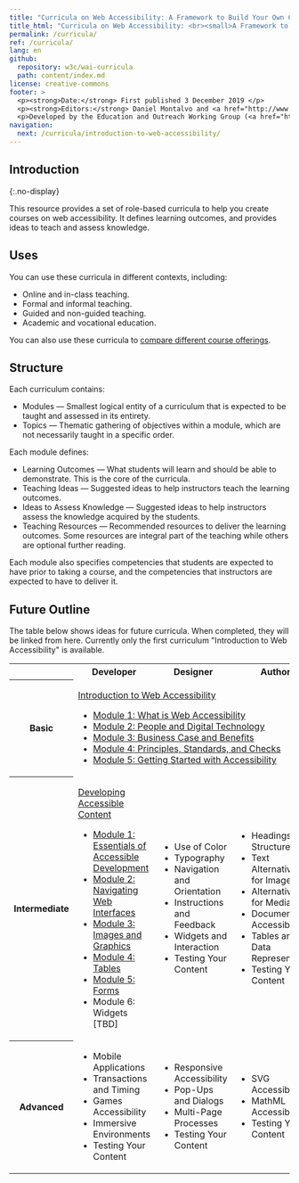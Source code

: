 ```yaml
---
title: "Curricula on Web Accessibility: A Framework to Build Your Own Courses"
title_html: "Curricula on Web Accessibility: <br><small>A Framework to Build Your Own Courses</small>"
permalink: /curricula/
ref: /curricula/
lang: en
github:
  repository: w3c/wai-curricula
  path: content/index.md
license: creative-commons
footer: >
  <p><strong>Date:</strong> First published 3 December 2019 </p>
  <p><strong>Editors:</strong> Daniel Montalvo and <a href="http://www.w3.org/People/shadi/">Shadi Abou-Zahra</a>. Contributors: <a href="https://www.w3.org/WAI/EO/EOWG-members">EOWG Participants</a>. </p>
  <p>Developed by the Education and Outreach Working Group (<a href="http://www.w3.org/WAI/EO/">EOWG</a>). Developed with support from the <a href="https://www.w3.org/WAI/about/projects/wai-guide/">WAI-Guide Project</a> funded by the European Commission (EC) under the Horizon 2020 program (Grant Agreement 822245).</p>
navigation:
  next: /curricula/introduction-to-web-accessibility/
---
```


## Introduction
{:.no-display}

This resource provides a set of role-based curricula to help you create courses on web accessibility. It defines learning outcomes, and provides ideas to teach and assess knowledge.

## Uses

You can use these curricula in different contexts, including:

* Online and in-class teaching.
* Formal and informal teaching.
* Guided and non-guided teaching.
* Academic and vocational education.

You can also use these curricula to [compare different course offerings](/curricula/comparing-course-offerings/).

## Structure

Each curriculum contains:

* Modules &mdash; Smallest logical entity of a curriculum that is expected to be taught and assessed in its entirety.
* Topics &mdash; Thematic gathering of objectives within a module, which are not necessarily taught in a specific order.

Each module defines:

* Learning Outcomes &mdash; What students will learn and should be able to demonstrate. This is the core of the curricula.
* Teaching Ideas &mdash; Suggested ideas to help instructors teach the learning outcomes.
* Ideas to Assess Knowledge &mdash; Suggested ideas to help instructors assess the knowledge acquired by the students.
* Teaching Resources &mdash; Recommended resources to deliver the learning outcomes. Some resources are integral part of the teaching while others are optional further reading.

Each module also specifies competencies that students are expected to have prior to taking a course, and the competencies that instructors are expected to have to deliver it.

## Future Outline

The table below shows ideas for future curricula. When completed, they will be linked from here. Currently only the first curriculum "Introduction to Web Accessibility" is available. 

<table caption="Tentative Outline" class="dense">
  <tbody>
    <tr>
      <th> </th>
      <th> Developer </th>
      <th> Designer </th>
      <th> Author </th>
      <th> Manager </th>
      <th> Tester </th>
    </tr>
    <tr>
   <th>Basic</th>
   <td colspan="5">
    <p><a href="{{ '/curricula/introduction-to-web-accessibility/' | relative_url }}">Introduction to Web Accessibility</a></p>
       <ul>
        <li><a href="{{ '/curricula/introduction-to-web-accessibility/what-is-web-accessibility/' | relative_url }}">Module 1: What is Web Accessibility</a></li>
        <li><a href="{{ '/curricula/introduction-to-web-accessibility/people-and-digital-technology/' | relative_url }}">Module 2: People and Digital Technology</a></li>
        <li><a href="{{ '/curricula/introduction-to-web-accessibility/business-case-and-benefits/' | relative_url }}">Module 3: Business Case and Benefits</a></li>
        <li><a href="{{ '/curricula/introduction-to-web-accessibility/principles-standards-and-checks/' | relative_url }}">Module 4: Principles, Standards, and Checks</a></li>
        <li><a href="{{ '/curricula/introduction-to-web-accessibility/getting-started-with-accessibility/' | relative_url }}">Module 5: Getting Started with Accessibility</a></li>
      </ul>
    </td></tr>
    <tr>
      <th> Intermediate</th>
      <td>
	       <p><a href="{{ '/curricula/developing-accessible-content/' | relative_url }}">Developing Accessible Content</a></p>
        <ul>
          <li> <a href="{{ '/curricula/developing-accessible-content/essentials-of-accessible-development/' | relative_url }}">Module 1: Essentials of Accessible Development</a></li>
          <li> <a href="{{ '/curricula/developing-accessible-content/navigating-web-interfaces/' | relative_url }}">Module 2: Navigating Web Interfaces</a></li>
          <li> <a href="{{ '/curricula/developing-accessible-content/images/' | relative_url }}">Module 3: Images and Graphics</a></li>
          <li> <a href="{{ '/curricula/developing-accessible-content/tables/' | relative_url }}">Module 4: Tables</a></li>
          <li> <a href="{{ '/curricula/developing-accessible-content/forms/' | relative_url }}">Module 5: Forms</a></li>
          <li>Module 6: Widgets [TBD]</li>
        </ul>
      </td>
      <td>
        <ul>
          <li> Use of Color</li>
          <li> Typography</li>
          <li> Navigation and Orientation</li>
          <li> Instructions and Feedback</li>
          <li> Widgets and Interaction</li>
          <li> Testing Your Content</li>
        </ul>
      </td>
      <td>
        <ul>
          <li> Headings and Structure</li>
          <li> Text Alternatives for Images</li>
          <li> Alternatives for Media</li>
          <li> Document Accessibility </li>
          <li> Tables and Data Representation</li>
          <li> Testing Your Content</li>
        </ul>
      </td>
      <td rowspan="2">
        <ul>
          <li> Accessibility Quick Check</li>
          <li> Business Opportunities</li>
          <li> Capacity and Capability</li>
          <li> Tools and Processes</li>
          <li> Policies and Procurement</li>
        </ul>
      </td>
      <td rowspan="2">
        <ul>
          <li> Understanding Conformance</li>
          <li> Accessibility Testing Tools</li>
          <li> Using Assistive Technologies</li>
          <li> Prioritizing Issues and Repair</li>
          <li> Maintaining Accessibility</li>
        </ul>
      </td>
    </tr>
    <tr>
      <th> Advanced</th>
      <td>
        <ul>
          <li> Mobile Applications</li>
          <li> Transactions and Timing</li>
          <li> Games Accessibility </li>
          <li> Immersive Environments</li>
          <li> Testing Your Content</li>
        </ul>
      </td>
      <td>
        <ul>
          <li> Responsive Accessibility</li>
          <li> Pop-Ups and Dialogs</li>
          <li> Multi-Page Processes</li>
          <li> Testing Your Content</li>
        </ul>
      </td>
      <td>
        <ul>
          <li> SVG Accessibility</li>
          <li> MathML Accessibility</li>
          <li> Testing Your Content</li>
        </ul>
      </td>
    </tr>
  </tbody>
</table>
